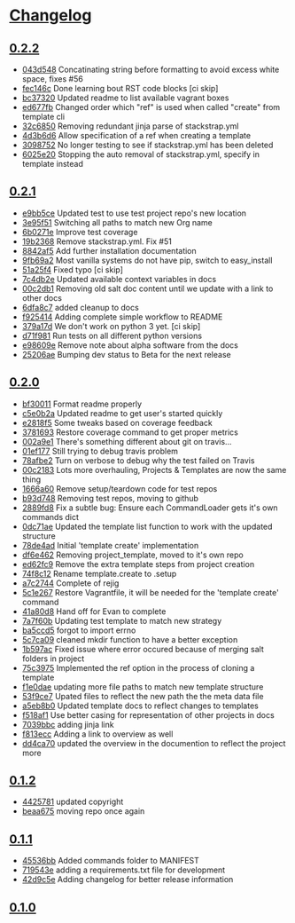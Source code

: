 # [Changelog](https://github.com/stackstrap/stackstrap/releases)

## [0.2.2](https://github.com/stackstrap/stackstrap/compare/0.2.1...0.2.2)

* [043d548](https://github.com/stackstrap/stackstrap/commit/043d548) Concatinating string before formatting to avoid excess white space, fixes #56
* [fec146c](https://github.com/stackstrap/stackstrap/commit/fec146c) Done learning bout RST code blocks [ci skip]
* [bc37320](https://github.com/stackstrap/stackstrap/commit/bc37320) Updated readme to list available vagrant boxes
* [ed677fb](https://github.com/stackstrap/stackstrap/commit/ed677fb) Changed order which "ref" is used when called "create" from template cli
* [32c6850](https://github.com/stackstrap/stackstrap/commit/32c6850) Removing redundant jinja parse of stackstrap.yml
* [4d3b6d6](https://github.com/stackstrap/stackstrap/commit/4d3b6d6) Allow specification of a ref when creating a template
* [3098752](https://github.com/stackstrap/stackstrap/commit/3098752) No longer testing to see if stackstrap.yml has been deleted
* [6025e20](https://github.com/stackstrap/stackstrap/commit/6025e20) Stopping the auto removal of stackstrap.yml, specify in template instead

## [0.2.1](https://github.com/stackstrap/stackstrap/compare/0.2.0...0.2.1)

* [e9bb5ce](https://github.com/stackstrap/stackstrap/commit/e9bb5ce) Updated test to use test project repo's new location
* [3e95f51](https://github.com/stackstrap/stackstrap/commit/3e95f51) Switching all paths to match new Org name
* [6b0271e](https://github.com/stackstrap/stackstrap/commit/6b0271e) Improve test coverage
* [19b2368](https://github.com/stackstrap/stackstrap/commit/19b2368) Remove stackstrap.yml. Fix #51
* [8842af5](https://github.com/stackstrap/stackstrap/commit/8842af5) Add further installation documentation
* [9fb69a2](https://github.com/stackstrap/stackstrap/commit/9fb69a2) Most vanilla systems do not have pip, switch to easy_install
* [51a25f4](https://github.com/stackstrap/stackstrap/commit/51a25f4) Fixed typo [ci skip]
* [7c4db2e](https://github.com/stackstrap/stackstrap/commit/7c4db2e) Updated available context variables in docs
* [00c2db1](https://github.com/stackstrap/stackstrap/commit/00c2db1) Removing old salt doc content until we update with a link to other docs
* [6dfa8c7](https://github.com/stackstrap/stackstrap/commit/6dfa8c7) added cleanup to docs
* [f925414](https://github.com/stackstrap/stackstrap/commit/f925414) Adding complete simple workflow to README
* [379a17d](https://github.com/stackstrap/stackstrap/commit/379a17d) We don't work on python 3 yet. [ci skip]
* [d71f981](https://github.com/stackstrap/stackstrap/commit/d71f981) Run tests on all different python versions
* [e98609e](https://github.com/stackstrap/stackstrap/commit/e98609e) Remove note about alpha software from the docs
* [25206ae](https://github.com/stackstrap/stackstrap/commit/25206ae) Bumping dev status to Beta for the next release

## [0.2.0](https://github.com/stackstrap/stackstrap/compare/0.1.2...0.2.0)

* [bf30011](https://github.com/stackstrap/stackstrap/commit/bf30011) Format readme properly
* [c5e0b2a](https://github.com/stackstrap/stackstrap/commit/c5e0b2a) Updated readme to get user's started quickly
* [e2818f5](https://github.com/stackstrap/stackstrap/commit/e2818f5) Some tweaks based on coverage feedback
* [3781693](https://github.com/stackstrap/stackstrap/commit/3781693) Restore coverage command to get proper metrics
* [002a9e1](https://github.com/stackstrap/stackstrap/commit/002a9e1) There's something different about git on travis...
* [01ef177](https://github.com/stackstrap/stackstrap/commit/01ef177) Still trying to debug travis problem
* [78afbe2](https://github.com/stackstrap/stackstrap/commit/78afbe2) Turn on verbose to debug why the test failed on Travis
* [00c2183](https://github.com/stackstrap/stackstrap/commit/00c2183) Lots more overhauling, Projects & Templates are now the same thing
* [1666a60](https://github.com/stackstrap/stackstrap/commit/1666a60) Remove setup/teardown code for test repos
* [b93d748](https://github.com/stackstrap/stackstrap/commit/b93d748) Removing test repos, moving to github
* [2889fd8](https://github.com/stackstrap/stackstrap/commit/2889fd8) Fix a subtle bug: Ensure each CommandLoader gets it's own commands dict
* [0dc71ae](https://github.com/stackstrap/stackstrap/commit/0dc71ae) Updated the template list function to work with the updated structure
* [78de4ad](https://github.com/stackstrap/stackstrap/commit/78de4ad) Initial 'template create' implementation
* [df6e462](https://github.com/stackstrap/stackstrap/commit/df6e462) Removing project_template, moved to it's own repo
* [ed62fc9](https://github.com/stackstrap/stackstrap/commit/ed62fc9) Remove the extra template steps from project creation
* [74f8c12](https://github.com/stackstrap/stackstrap/commit/74f8c12) Rename template.create to .setup
* [a7c2744](https://github.com/stackstrap/stackstrap/commit/a7c2744) Complete of rejig
* [5c1e267](https://github.com/stackstrap/stackstrap/commit/5c1e267) Restore Vagrantfile, it will be needed for the 'template create' command
* [41a80d8](https://github.com/stackstrap/stackstrap/commit/41a80d8) Hand off for Evan to complete
* [7a7f60b](https://github.com/stackstrap/stackstrap/commit/7a7f60b) Updating test template to match new strategy
* [ba5ccd5](https://github.com/stackstrap/stackstrap/commit/ba5ccd5) forgot to import errno
* [5c7ca09](https://github.com/stackstrap/stackstrap/commit/5c7ca09) cleaned mkdir function to have a better exception
* [1b597ac](https://github.com/stackstrap/stackstrap/commit/1b597ac) Fixed issue where error occured because of merging salt folders in project
* [75c3975](https://github.com/stackstrap/stackstrap/commit/75c3975) Implemented the ref option in the process of cloning a template
* [f1e0dae](https://github.com/stackstrap/stackstrap/commit/f1e0dae) updating more file paths to match new template structure
* [53f9ce7](https://github.com/stackstrap/stackstrap/commit/53f9ce7) Upated files to reflect the new path the the meta data file
* [a5eb8b0](https://github.com/stackstrap/stackstrap/commit/a5eb8b0) Updated template docs to reflect changes to templates
* [f518af1](https://github.com/stackstrap/stackstrap/commit/f518af1) Use better casing for representation of other projects in docs
* [7039bbc](https://github.com/stackstrap/stackstrap/commit/7039bbc) adding jinja link
* [f813ecc](https://github.com/stackstrap/stackstrap/commit/f813ecc) Adding a link to overview as well
* [dd4ca70](https://github.com/stackstrap/stackstrap/commit/dd4ca70) updated the overview in the documention to reflect the project more

## [0.1.2](https://github.com/stackstrap/stackstrap/compare/0.1.1...0.1.2)

* [4425781](https://github.com/stackstrap/stackstrap/commit/4425781) updated copyright
* [beaa675](https://github.com/stackstrap/stackstrap/commit/beaa675) moving repo once again

## [0.1.1](https://github.com/stackstrap/stackstrap/compare/0.1.0...0.1.1)

* [45536bb](https://github.com/stackstrap/stackstrap/commit/45536bb) Added commands folder to MANIFEST
* [719543e](https://github.com/stackstrap/stackstrap/commit/719543e) adding a requirements.txt file for development
* [42d9c5e](https://github.com/stackstrap/stackstrap/commit/42d9c5e) Adding changelog for better release information

## [0.1.0](https://github.com/stackstrap/stackstrap/compare/0.1.0...0.1.0)


